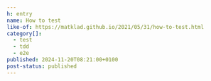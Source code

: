 ```yaml
---
h: entry
name: How to test
like-of: https://matklad.github.io/2021/05/31/how-to-test.html
category[]:
  - test
  - tdd
  - e2e
published: 2024-11-20T08:21:00+0100
post-status: published
---
```

